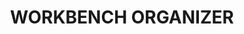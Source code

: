 ---
title: "WORKBENCH ORGANIZER"
price: "1800" 
desc: "Polica za boje"
img_path: "/assets/img/A.MIG-8001.jpg"
brand: AMMO
available: true
special_offer: false
new: false
soon: false
cat: "Alat-i-dodaci"
subcat: "AL-AMMO"
subsubcat: "Alati-AMMO-SISTEMI-POLICA"
sifra: "A.MIG-8001"
---